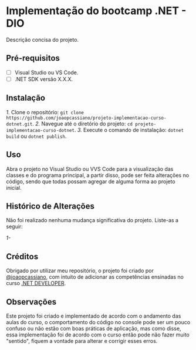 # Implementação do bootcamp .NET - DIO

Descrição concisa do projeto.

## Pré-requisitos

- [ ] Visual Studio ou VS Code.
- [ ] .NET SDK versão X.X.X.

## Instalação

*1.* Clone o repositório: `git clone https://github.com/joaopcassiano/projeto-implementacao-curso-dotnet.git`.
*2.* Navegue até o diretório do projeto: `cd projeto-implementacao-curso-dotnet`.
*3.* Execute o comando de instalação: `dotnet build` ou `dotnet publish`.

## Uso

Abra o projeto no Visual Studio ou VVS Code para a visualização das classes e do programa principal, a partir disso, pode ser feita alterações no código, sendo que todas possam agregar de alguma forma ao projeto inicial.

## Histórico de Alterações

Não foi realizado nenhuma mudança significativa do projeto. Liste-as a seguir:

*1-*

## Créditos

Obrigado por utilizar meu repositório, o projeto foi criado por [@joaopcassiano](https://github.com/joaopcassiano), com intuito de adicionar as competências ensinadas no curso [.NET DEVELOPER](https://web.dio.me/track/coding-future-avanade-net-developer).

## Observações

Este projeto foi criado e implementado de acordo com o andamento das aulas do curso, o comportamento do código no console pode ser um pouco confuso ou não estão com boas práticas de aplicação, mas como disse, essa implementação foi de acordo com o curso então pode não fazer muito "sentido", fiquem a vontade para alterar e corrigir esses erros.
